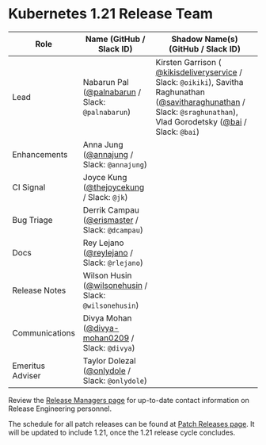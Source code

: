 # Kubernetes 1.21 Release Team

| **Role** | **Name** (**GitHub / Slack ID**) | **Shadow Name(s) (GitHub / Slack ID)** |
|----------|----------------------------------|----------------------------------------|
| Lead | Nabarun Pal ([@palnabarun](https://github.com/palnabarun) / Slack: `@palnabarun`) | Kirsten Garrison ( [@kikisdeliveryservice](https://github.com/kikisdeliveryservice) / Slack: `@oikiki`), Savitha Raghunathan ([@savitharaghunathan](https://github.com/savitharaghunathan) / Slack: `@sraghunathan`), Vlad Gorodetsky ([@bai](https://github.com/bai) / Slack: `@bai`) |
| Enhancements | Anna Jung ([@annajung](https://github.com/annajung) / Slack: `@annajung`) | |
| CI Signal | Joyce Kung ([@thejoycekung](https://github.com/thejoycekung) / Slack: `@jk`) | |
| Bug Triage | Derrik Campau ([@erismaster](https://github.com/erismaster) / Slack: `@dcampau`) | |
| Docs | Rey Lejano ([@reylejano](https://github.com/reylejano) / Slack: `@rlejano`) | |
| Release Notes | Wilson Husin ([@wilsonehusin](https://github.com/wilsonehusin) / Slack: `@wilsonehusin`) | |
| Communications | Divya Mohan ([@divya-mohan0209](https://github.com/divya-mohan0209) / Slack: `@divya`) | |
| Emeritus Adviser | Taylor Dolezal ([@onlydole](https://github.com/onlydole) / Slack: `@onlydole`) | |

Review the [Release Managers page](/release-managers.md) for up-to-date contact information on Release Engineering personnel.

The schedule for all patch releases can be found at [Patch Releases page](/releases/patch-releases.md). It will be updated to include 1.21, once the 1.21 release cycle concludes.
